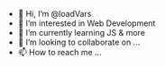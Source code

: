 - 👋 Hi, I’m @loadVars
- 👀 I’m interested in Web Development
- 🌱 I’m currently learning JS & more
- 💞️ I’m looking to collaborate on ...
- 📫 How to reach me ...
